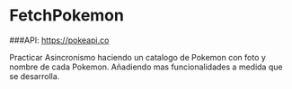 # FetchPokemon

###API: https://pokeapi.co

Practicar Asincronismo haciendo un catalogo de Pokemon con foto y nombre de cada Pokemon. Añadiendo mas funcionalidades a medida que se desarrolla.

